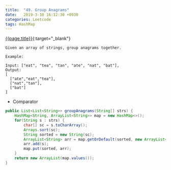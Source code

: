 ```yaml
---
title:  "49. Group Anagrams"
date:   2019-3-10 16:12:30 +0930
categories: Leetcode
tags: HashMap
---
```


[{{page.title}}](https://leetcode.com/problems/group-anagrams/){:target="_blank"}

    Given an array of strings, group anagrams together.

    Example:

    Input: ["eat", "tea", "tan", "ate", "nat", "bat"],
    Output:
    [
      ["ate","eat","tea"],
      ["nat","tan"],
      ["bat"]
    ]

* Comparator

```java
public List<List<String>> groupAnagrams(String[] strs) {
    HashMap<String, ArrayList<String>> map = new HashMap<>();
    for(String s : strs) {
        char[] sc = s.toCharArray();
        Arrays.sort(sc);
        String sorted = new String(sc);
        ArrayList<String> arr = map.getOrDefault(sorted, new ArrayList<String>());
        arr.add(s);
        map.put(sorted, arr);
    }
    return new ArrayList(map.values());
}
```

